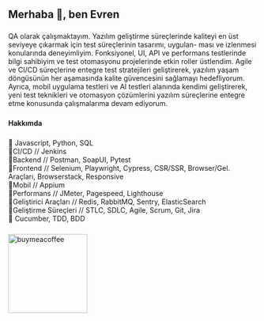 <h2 align="left">Merhaba 👋, ben Evren</h2>

###

<p align="left">QA olarak çalışmaktayım. Yazılım geliştirme süreçlerinde kaliteyi en üst seviyeye çıkarmak için test süreçlerinin tasarımı, uygulan-
ması ve izlenmesi konularında deneyimliyim. Fonksiyonel, UI, API ve performans testlerinde bilgi sahibiyim ve test otomasyonu
projelerinde etkin roller üstlendim. Agile ve CI/CD süreçlerine entegre test stratejileri geliştirerek, yazılım yaşam döngüsünün her
aşamasında kalite güvencesini sağlamayı hedefliyorum. Ayrıca, mobil uygulama testleri ve AI testleri alanında kendimi geliştirerek,
yeni test teknikleri ve otomasyon çözümlerini yazılım süreçlerine entegre etme konusunda çalışmalarıma devam ediyorum.</p>

###

<h4 align="left">Hakkımda</h4>

###

<p align="left"> 

🔹 Javascript, Python, SQL <br>
🔹CI/CD //  Jenkins <br>
🔹Backend //  Postman, SoapUI, Pytest <br>
🔹Frontend //  Selenium, Playwright, Cypress, CSR/SSR, Browser/Gel. Araçları, Browserstack, Responsive <br>
🔹Mobil //  Appium <br>
🔹Performans //  JMeter, Pagespeed, Lighthouse <br>
🔹Geliştirici Araçları //  Redis, RabbitMQ, Sentry, ElasticSearch <br>
🔹Geliştirme Süreçleri //  STLC, SDLC, Agile, Scrum, Git, Jira <br>
🔹 Cucumber, TDD, BDD <br>


###



<a href="https://www.buymeacoffee.com/aktasevren">
<img src="https://cdn.buymeacoffee.com/buttons/v2/default-yellow.png" width="160" alt="buymeacoffee" />
</a>
